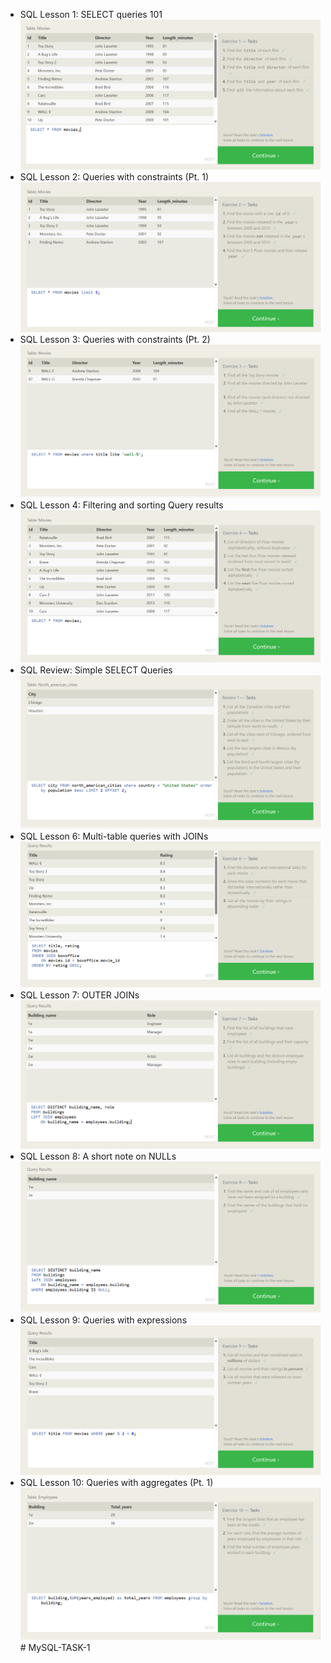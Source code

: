 - SQL Lesson 1: SELECT queries 101
  ![alt text](image.png)
- SQL Lesson 2: Queries with constraints (Pt. 1)
  ![alt text](image-1.png)
- SQL Lesson 3: Queries with constraints (Pt. 2)
  ![alt text](image-2.png)
- SQL Lesson 4: Filtering and sorting Query results
  ![alt text](image-3.png)
- SQL Review: Simple SELECT Queries
  ![alt text](image-4.png)
- SQL Lesson 6: Multi-table queries with JOINs
  ![alt text](image-5.png)
- SQL Lesson 7: OUTER JOINs
  ![alt text](image-6.png)
- SQL Lesson 8: A short note on NULLs  
  ![alt text](image-7.png)
- SQL Lesson 9: Queries with expressions
  ![alt text](image-8.png)
- SQL Lesson 10: Queries with aggregates (Pt. 1)
  ![alt text](image-9.png)#   M y S Q L - T A S K - 1 
 
 
